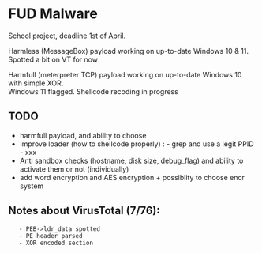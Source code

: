 # FUD Malware

School project, deadline 1st of April.

Harmless (MessageBox) payload working on up-to-date Windows 10 & 11.\
Spotted a bit on VT for now

Harmfull (meterpreter TCP) payload working on up-to-date Windows 10 with simple XOR.\
Windows 11 flagged. Shellcode recoding in progress


## TODO
 - harmfull payload, and ability to choose
 - Improve loader (how to shellcode properly) :
        - grep and use a legit PPID
        - xxx
 - Anti sandbox checks (hostname, disk size, debug_flag) and ability to activate them or not (individually)
 - add word encryption and AES encryption + possiblity to choose encr system

## Notes about VirusTotal (7/76):
       - PEB->ldr_data spotted
       - PE header parsed
       - XOR encoded section

